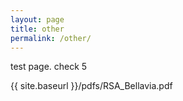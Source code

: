 ```yaml
---
layout: page
title: other
permalink: /other/
---
```


test page. check 5

{{ site.baseurl }}/pdfs/RSA_Bellavia.pdf